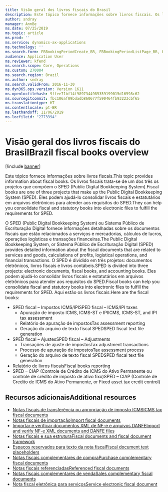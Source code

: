 ```yaml
---
title: Visão geral dos livros fiscais do Brasil
description: Este tópico fornece informações sobre livros fiscais. Os livros fiscais trata-se de um dos três os projetos que compõem o SPED (Public Digital Bookkeeping System). Eles podem ajudá-lo consolidar livros fiscais e estatutários em arquivos eletrônicos para atender aos requisitos do SPED.
author: sndray
manager: AnnBe
ms.date: 07/25/2019
ms.topic: article
ms.prod: ''
ms.service: dynamics-ax-applications
ms.technology: ''
ms.search.form: FBBookingPeriodCreate_BR, FBBookingPeriodListPage_BR, FBBookingPeriodLookup_BR, FBBookingPeriodWizard_BR
audience: Application User
ms.reviewer: kfend
ms.search.scope: Core, Operations
ms.custom: 270004
ms.search.region: Brazil
ms.author: sndray
ms.search.validFrom: 2016-11-30
ms.dyn365.ops.version: Version 1611
ms.openlocfilehash: 9ffee71bf14f9897344985359199015d16598c62
ms.sourcegitcommit: fbc106af09bdadb860677f590464fb93223cbf65
ms.translationtype: HT
ms.contentlocale: pt-BR
ms.lasthandoff: 11/06/2019
ms.locfileid: "2773394"
---
```

# <a name="brazil-fiscal-books-overview"></a><span data-ttu-id="920df-105">Visão geral dos livros fiscais do Brasil</span><span class="sxs-lookup"><span data-stu-id="920df-105">Brazil fiscal books overview</span></span>

[!include [banner](../includes/banner.md)]

<span data-ttu-id="920df-106">Este tópico fornece informações sobre livros fiscais.</span><span class="sxs-lookup"><span data-stu-id="920df-106">This topic provides information about fiscal books.</span></span> <span data-ttu-id="920df-107">Os livros fiscais trata-se de um dos três os projetos que compõem o SPED (Public Digital Bookkeeping System).</span><span class="sxs-lookup"><span data-stu-id="920df-107">Fiscal books are one of three projects that make up the Public Digital Bookkeeping System (SPED).</span></span> <span data-ttu-id="920df-108">Eles podem ajudá-lo consolidar livros fiscais e estatutários em arquivos eletrônicos para atender aos requisitos do SPED.</span><span class="sxs-lookup"><span data-stu-id="920df-108">They can help you consolidate fiscal and statutory books into electronic files to fulfill the requirements for SPED.</span></span> 

<span data-ttu-id="920df-109">O SPED (Public Digital Bookkeeping System) ou Sistema Público de Escrituração Digital fornece informações detalhadas sobre os documentos fiscais que estão relacionados a serviços e mercadorias, cálculos de lucros, operações logísticas e transações financeiras.</span><span class="sxs-lookup"><span data-stu-id="920df-109">The Public Digital Bookkeeping System, or Sistema Público de Escrituração Digital (SPED) provides detailed information about the fiscal documents that are related to services and goods, calculations of profits, logistical operations, and financial transactions.</span></span> <span data-ttu-id="920df-110">O SPED é dividido em três projetos: documentos eletrônicos, livros fiscais e livros contábeis.</span><span class="sxs-lookup"><span data-stu-id="920df-110">SPED is divided into three projects: electronic documents, fiscal books, and accounting books.</span></span> <span data-ttu-id="920df-111">Eles podem ajudá-lo consolidar livros fiscais e estatutários em arquivos eletrônicos para atender aos requisitos do SPED.</span><span class="sxs-lookup"><span data-stu-id="920df-111">Fiscal books can help you consolidate fiscal and statutory books into electronic files to fulfill the requirements for SPED.</span></span> <span data-ttu-id="920df-112">Aqui estão os livros fiscais:</span><span class="sxs-lookup"><span data-stu-id="920df-112">Here are the fiscal books:</span></span>

-   <span data-ttu-id="920df-113">SPED fiscal – Impostos ICMS/IPI</span><span class="sxs-lookup"><span data-stu-id="920df-113">SPED fiscal – ICMS/IPI taxes</span></span>
    -   <span data-ttu-id="920df-114">Apuração de imposto ICMS, ICMS-ST e IPI</span><span class="sxs-lookup"><span data-stu-id="920df-114">ICMS, ICMS-ST, and IPI tax assessment</span></span>
    -   <span data-ttu-id="920df-115">Relatório de apuração de impostos</span><span class="sxs-lookup"><span data-stu-id="920df-115">Tax assessment reporting</span></span>
    -   <span data-ttu-id="920df-116">Geração do arquivo de texto fiscal SPED</span><span class="sxs-lookup"><span data-stu-id="920df-116">SPED fiscal text file generation</span></span>
-   <span data-ttu-id="920df-117">SPED fiscal – Ajustes</span><span class="sxs-lookup"><span data-stu-id="920df-117">SPED fiscal – Adjustments</span></span>
    -   <span data-ttu-id="920df-118">Transações de ajuste de impostos</span><span class="sxs-lookup"><span data-stu-id="920df-118">Tax adjustment transactions</span></span>
    -   <span data-ttu-id="920df-119">Processo de apuração de impostos</span><span class="sxs-lookup"><span data-stu-id="920df-119">Tax assessment process</span></span>
    -   <span data-ttu-id="920df-120">Geração do arquivo de texto fiscal SPED</span><span class="sxs-lookup"><span data-stu-id="920df-120">SPED fiscal text file generation</span></span>
-   <span data-ttu-id="920df-121">Relatório de livros fiscais</span><span class="sxs-lookup"><span data-stu-id="920df-121">Fiscal books reporting</span></span>
-   <span data-ttu-id="920df-122">SPED – CIAP (Controle de Crédito de ICMS do Ativo Permanente ou controle de crédito de imposto de ativo fixo)</span><span class="sxs-lookup"><span data-stu-id="920df-122">SPED – CIAP (Controle de Credito de ICMS do Ativo Permanente, or Fixed asset tax credit control)</span></span>

## <a name="additional-resources"></a><span data-ttu-id="920df-123">Recursos adicionais</span><span class="sxs-lookup"><span data-stu-id="920df-123">Additional resources</span></span>
-   [<span data-ttu-id="920df-124">Notas fiscais de transferência ou apropriação de imposto ICMS</span><span class="sxs-lookup"><span data-stu-id="920df-124">ICMS tax fiscal documents</span></span>](latam-bra-icms-tax-fiscal-documents.md)         
-   [<span data-ttu-id="920df-125">Notas fiscais de importação</span><span class="sxs-lookup"><span data-stu-id="920df-125">Import fiscal documents</span></span>](latam-bra-import-fiscal-documents.md)
-   [<span data-ttu-id="920df-126">Importar e verificar documentos XML de NF-e e arquivos DANFE</span><span class="sxs-lookup"><span data-stu-id="920df-126">Import and verify NF-e XML documents and DANFE files</span></span>](latam-bra-import-verify-nf-e-xml-documents-danfe-emails.md)
-   [<span data-ttu-id="920df-127">Notas fiscais e sua estrutura</span><span class="sxs-lookup"><span data-stu-id="920df-127">Fiscal documents and fiscal document framework</span></span>](latam-bra-fiscal-documents-fiscal-document-framework.md) 
-   [<span data-ttu-id="920df-128">Espaços reservados para texto da nota fiscal</span><span class="sxs-lookup"><span data-stu-id="920df-128">Fiscal document text placeholders</span></span>](latam-bra-fiscal-document-text-placeholders.md)
-   [<span data-ttu-id="920df-129">Notas fiscais complementares de compra</span><span class="sxs-lookup"><span data-stu-id="920df-129">Purchase complementary fiscal documents</span></span>](latam-bra-purchase-complementary-fiscal-documents.md) 
-   [<span data-ttu-id="920df-130">Notas fiscais referenciadas</span><span class="sxs-lookup"><span data-stu-id="920df-130">Referenced fiscal documents</span></span>](latam-bra-referenced-fiscal-documents.md)         
-   [<span data-ttu-id="920df-131">Notas fiscais complementares de venda</span><span class="sxs-lookup"><span data-stu-id="920df-131">Sales complementary fiscal documents</span></span>](latam-bra-sales-complementary-fiscal-documents.md)
-   [<span data-ttu-id="920df-132">Nota fiscal eletrônica para serviços</span><span class="sxs-lookup"><span data-stu-id="920df-132">Service electronic fiscal document</span></span>](latam-bra-service-electronic-fiscal-document.md)   



